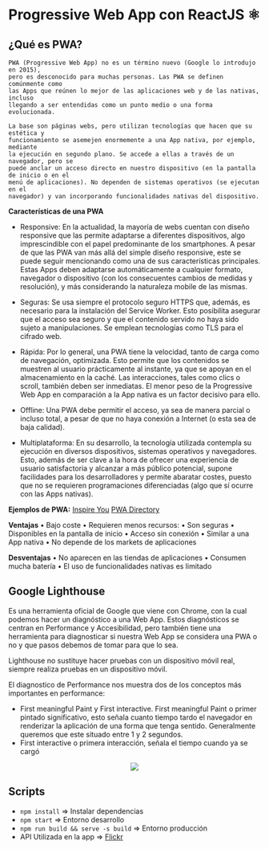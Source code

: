 # Progressive Web App con ReactJS ⚛️

## ¿Qué es PWA?
    PWA (Progressive Web App) no es un término nuevo (Google lo introdujo en 2015),
    pero es desconocido para muchas personas. Las PWA se definen comúnmente como
    las Apps que reúnen lo mejor de las aplicaciones web y de las nativas, incluso
    llegando a ser entendidas como un punto medio o una forma evolucionada.

    La base son páginas webs, pero utilizan tecnologías que hacen que su estética y
    funcionamiento se asemejen enormemente a una App nativa, por ejemplo, mediante
    la ejecución en segundo plano. Se accede a ellas a través de un navegador, pero se
    puede anclar un acceso directo en nuestro dispositivo (en la pantalla de inicio o en el
    menú de aplicaciones). No dependen de sistemas operativos (se ejecutan en el
    navegador) y van incorporando funcionalidades nativas del dispositivo.

**Características de una PWA**

* Responsive:
    En la actualidad, la mayoría de webs cuentan con diseño responsive que las permite
    adaptarse a diferentes dispositivos, algo imprescindible con el papel predominante de
    los smartphones. A pesar de que las PWA van más allá del simple diseño responsive,
    este se puede seguir mencionando como una de sus características principales. Estas
    Apps deben adaptarse automáticamente a cualquier formato, navegador o dispositivo
    (con los consecuentes cambios de medidas y resolución), y más considerando la
    naturaleza mobile de las mismas.

* Seguras:
    Se usa siempre el protocolo seguro HTTPS que, además, es necesario para la
    instalación del Service Worker. Esto posibilita asegurar que el acceso sea seguro y
    que el contenido servido no haya sido sujeto a manipulaciones. Se emplean
    tecnologías como TLS para el cifrado web.

* Rápida:
    Por lo general, una PWA tiene la velocidad, tanto de carga como de navegación,
    optimizada. Esto permite que los contenidos se muestren al usuario prácticamente al
    instante, ya que se apoyan en el almacenamiento en la caché. Las interacciones, tales
    como clics o scroll, también deben ser inmediatas. El menor peso de la Progressive
    Web App en comparación a la App nativa es un factor decisivo para ello.

* Offline:
    Una PWA debe permitir el acceso, ya sea de manera parcial o incluso total, a pesar
    de que no haya conexión a Internet (o esta sea de baja calidad).

* Multiplataforma:
    En su desarrollo, la tecnología utilizada contempla su ejecución en diversos
    dispositivos, sistemas operativos y navegadores. Esto, además de ser clave a la hora
    de ofrecer una experiencia de usuario satisfactoria y alcanzar a más público
    potencial, supone facilidades para los desarrolladores y permite abaratar costes,
    puesto que no se requieren programaciones diferenciadas (algo que sí ocurre con las
    Apps nativas).

**Ejemplos de PWA:**
[Inspire You](https://appstronauts.co/blog/3-examples-of-successful-pwas-that-will-inspire-you/)
[PWA Directory](https://pwa-directory.appspot.com/)

**Ventajas**
    • Bajo coste
    • Requieren menos recursos:
    • Son seguras
    • Disponibles en la pantalla de inicio
    • Acceso sin conexión
    • Similar a una App nativa
    • No depende de los markets de aplicaciones

**Desventajas**
    • No aparecen en las tiendas de aplicaciones
    • Consumen mucha batería
    • El uso de funcionalidades nativas es limitado


## Google Lighthouse

Es una herramienta oficial de Google que viene con Chrome, con la cual podemos
hacer un diagnóstico a una Web App. Estos diagnósticos se centran en Performance y
Accesibilidad, pero también tiene una herramienta para diagnosticar si nuestra Web
App se considera una PWA o no y que pasos debemos de tomar para que lo sea.

Lighthouse no sustituye hacer pruebas con un dispositivo móvil real, siempre realiza
pruebas en un dispositivo móvil.

El diagnostico de Performance nos muestra dos de los conceptos más importantes en performance: 

 * First meaningful Paint y First interactive.
    First meaningful Paint o primer pintado significativo, esto señala cuanto tiempo tardo el navegador en renderizar la aplicación de una forma que tenga sentido.
    Generalmente queremos que este situado entre 1 y 2 segundos.
 * First interactive o primera interacción, señala el tiempo cuando ya se cargó 

<div align="center">
  <img src="https://developers.google.com/web/ilt/pwa/img/85ba5f21895251ff.png">
</div>

## Scripts

- `npm install` => Instalar dependencias
- `npm start` => Entorno desarrollo
- `npm run build && serve -s build` => Entorno producción
- API Utilizada en la app => [Flickr](https://www.flickr.com/services/api/)
